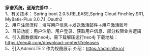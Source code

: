 <b>家谱系统，逐渐完善中... </b><br>
1、有关技术： Spring boot 2.0.5.RELEASE,Spring Cloud Finchley.SR1, MyBatis-Plus 3.0.7.1 ,Oauth2 <br>
2、用户注册流程：填写用户信息->发送激活邮件->用户激活账号 <br>
3、目前功能：用户注册、用户登录、获取用户信息、部分权限业务逻辑<br>
4、引入图数据库neo4j，需下载解压运行neo4j 下载地址：https://neo4j.com/download-center/#releases <br>
5、引入AdminLTE 2 作为视图展示 介绍：https://adminlte.io/<br>
